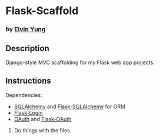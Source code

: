 # Flask-Scaffold
### by [Elvin Yung](https://github.com/elvinyung)

## Description
Django-style MVC scaffolding for my Flask web app projects.

## Instructions
Dependencies:
* [SQLAlchemy](http://www.sqlalchemy.org/) and [Flask-SQLAlchemy](http://pythonhosted.org/Flask-SQLAlchemy/) for ORM
* [Flask-Login](https://flask-login.readthedocs.org/en/latest/)
* [OAuth](http://oauth.net/) and [Flask-OAuth](http://pythonhosted.org/Flask-OAuth/)

1. Do things with the files.